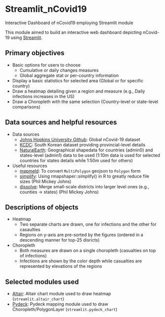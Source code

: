# Streamlit_nCovid19
Interactive Dashboard of nCovid19 employing Streamlit module

This module aimed to build an interactive web dashboard depicting nCovid-19 using [Streamlit](https://www.streamlit.io).

## Primary objectives
* Basic options for users to choose
  * Cumulative or daily changes measures
  * Global aggregate stat or per-country information
* Display a basic statistics for selected area (Global or for specific country)
* Draw a heatmap detailing given a region and measure (e.g., Daily infections increases in the US)
* Draw a Choropleth with the same selection (Country-level or state-level comparisons)

## Data sources and helpful resources
* Data sources
  * [Johns Hopkins University Github](https://github.com/CSSEGISandData/COVID-19): Global nCovid-19 dataset
  * [KCDC](http://ncov.mohw.go.kr/): South Korean dataset providing provincial-level details
  * [NaturalEarth](http://naturalearthdata.com/): Geographical shapedata for countries (admin0) and states-level (admin1) data to be used (1:10m data is used for selected countries for states details while 1:50m used for others)
* Useful resources
  * [mapmeld](https://gist.github.com/mapmeld/8742ae89c6d687171d00/): To convert `MultiPolygon` geojson to `Polygon` form
  * [simplify](https://philmikejones.me/tutorials/2016-09-29-simplify-polygons-without-creating-slivers/): Using rmapshaper::simplify() in R to greatly reduce file sizes (Phil Mickey Johns)
  * [dissolve](https://philmikejones.me/tutorials/2015-09-03-dissolve-polygons-in-r//): Merge small-scale districts into larger level ones (e.g., counties -> states) (Phil Mickey Johns)

## Descriptions of objects
* Heatmap
  * Two separate charts are drawn, one for infections and the other for casaulties
  * Regions on y-axis are pre-sorted by the figures (ordered in a descending manner for top-25 disricts)
* Choropleth
  * Both measures are drawn on a single choropleth (casualties on top of infections)
  * Infections are shown by the color depth while casualties are represented by elevations of the regions
  
## Selected modules used
  * [Altair](http://altair-viz.github.io/): Altair chart module used to draw heatmap (`streamlit.altair_chart`)
  * [Pydeck](http://pydeck.gl/): Pydeck mapping module used to draw Choropleth/PolygonLayer (`streamlit.pydeck_chart`)
